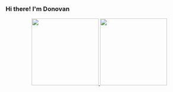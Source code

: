 ### Hi there! I'm Donovan

<div align="center">
  <a href="https://github.com/dpechetti">
  <img height="180em" src="https://github-readme-stats.vercel.app/api?username=DPechetti&show_icons=true&include_all_commits=true&count_private=true&theme=dark"/>
  <img height="180em" src="https://github-readme-stats.vercel.app/api/top-langs/?username=DPechetti&layout=compact&langs_count=6&theme=dark"/>
</div>
